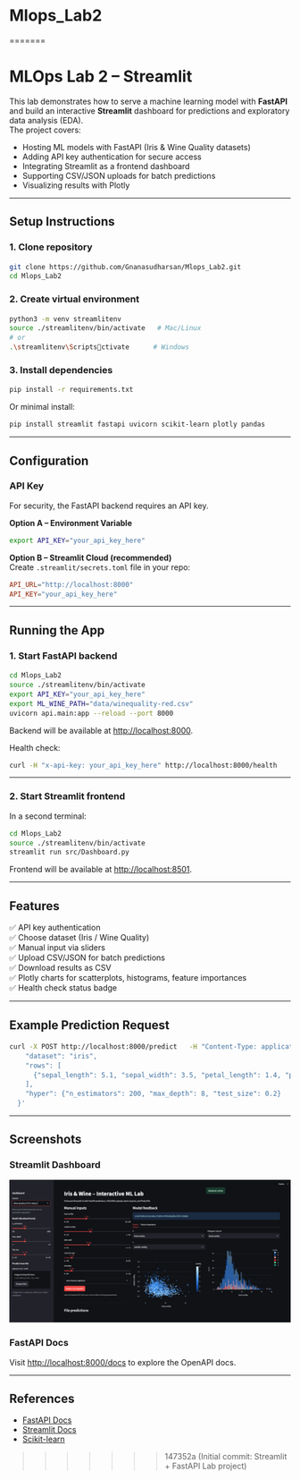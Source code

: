 
# Mlops_Lab2
=======
# MLOps Lab 2 – Streamlit

This lab demonstrates how to serve a machine learning model with **FastAPI** and build an interactive **Streamlit** dashboard for predictions and exploratory data analysis (EDA).  
The project covers:

- Hosting ML models with FastAPI (Iris & Wine Quality datasets)  
- Adding API key authentication for secure access  
- Integrating Streamlit as a frontend dashboard  
- Supporting CSV/JSON uploads for batch predictions  
- Visualizing results with Plotly  

---

## Setup Instructions

### 1. Clone repository
```bash
git clone https://github.com/Gnanasudharsan/Mlops_Lab2.git
cd Mlops_Lab2
```

### 2. Create virtual environment
```bash
python3 -m venv streamlitenv
source ./streamlitenv/bin/activate   # Mac/Linux
# or
.\streamlitenv\Scriptsctivate      # Windows
```

### 3. Install dependencies
```bash
pip install -r requirements.txt
```

Or minimal install:
```bash
pip install streamlit fastapi uvicorn scikit-learn plotly pandas
```

---

## Configuration

### API Key
For security, the FastAPI backend requires an API key.

**Option A – Environment Variable**
```bash
export API_KEY="your_api_key_here"
```

**Option B – Streamlit Cloud (recommended)**  
Create `.streamlit/secrets.toml` file in your repo:

```toml
API_URL="http://localhost:8000"
API_KEY="your_api_key_here"
```

---

## Running the App

### 1. Start FastAPI backend
```bash
cd Mlops_Lab2
source ./streamlitenv/bin/activate
export API_KEY="your_api_key_here"
export ML_WINE_PATH="data/winequality-red.csv"
uvicorn api.main:app --reload --port 8000
```
Backend will be available at [http://localhost:8000](http://localhost:8000).

Health check:
```bash
curl -H "x-api-key: your_api_key_here" http://localhost:8000/health
```

---

### 2. Start Streamlit frontend
In a second terminal:
```bash
cd Mlops_Lab2
source ./streamlitenv/bin/activate
streamlit run src/Dashboard.py
```
Frontend will be available at [http://localhost:8501](http://localhost:8501).

---

## Features

✅ API key authentication  
✅ Choose dataset (Iris / Wine Quality)  
✅ Manual input via sliders  
✅ Upload CSV/JSON for batch predictions  
✅ Download results as CSV  
✅ Plotly charts for scatterplots, histograms, feature importances  
✅ Health check status badge  

---

## Example Prediction Request

```bash
curl -X POST http://localhost:8000/predict   -H "Content-Type: application/json"   -H "x-api-key: your_api_key_here"   -d '{
    "dataset": "iris",
    "rows": [
      {"sepal_length": 5.1, "sepal_width": 3.5, "petal_length": 1.4, "petal_width": 0.2}
    ],
    "hyper": {"n_estimators": 200, "max_depth": 8, "test_size": 0.2}
  }'
```

---

## Screenshots

### Streamlit Dashboard
![dashboard](assets/wine_dashboard_overview.png)

### FastAPI Docs
Visit [http://localhost:8000/docs](http://localhost:8000/docs) to explore the OpenAPI docs.

---

## References
- [FastAPI Docs](https://fastapi.tiangolo.com/)  
- [Streamlit Docs](https://docs.streamlit.io/)  
- [Scikit-learn](https://scikit-learn.org/)  
>>>>>>> 147352a (Initial commit: Streamlit + FastAPI Lab project)
